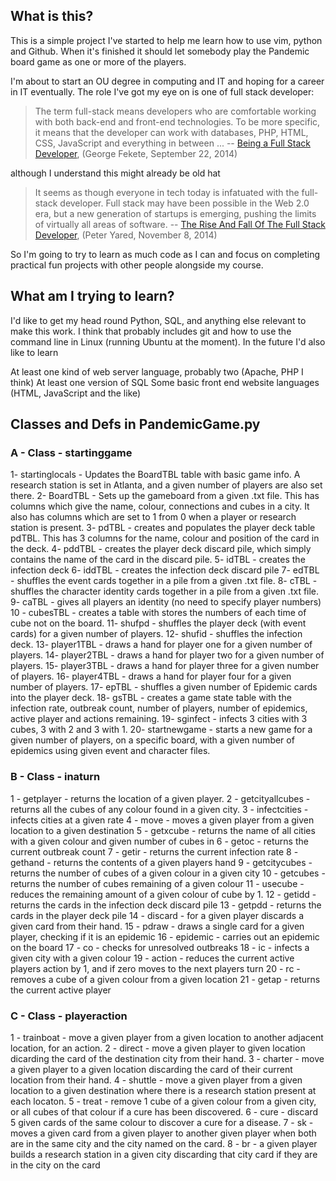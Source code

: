 ## What is this?

This is a simple project I've started to help me learn how to use vim, python and Github. When it's finished it should let somebody play the Pandemic board game as one or more of the players.

I'm about to start an OU degree in computing and IT and hoping for a career in IT eventually. The role I've got my eye on is one of full stack developer:

>The term full-stack means developers who are comfortable working with
both back-end and front-end technologies. To be more specific, it means
that the developer can work with databases, PHP, HTML, CSS, JavaScript
and everything in between ... --
[Being a Full Stack Developer](https://www.sitepoint.com/full-stack-developer/),
(George Fekete, September 22, 2014)

although I understand this might already be old hat

>It seems as though everyone in tech today is infatuated with the full-stack
developer. Full stack may have been possible in the Web 2.0 era, but a new
generation of startups is emerging, pushing the limits of virtually all
areas of software. --
[The Rise And Fall Of The Full Stack Developer](https://techcrunch.com/2014/11/08/the-rise-and-fall-of-the-full-stack-developer/),
(Peter Yared, November 8, 2014)

So I'm going to try to learn as much code as I can and focus on completing practical fun projects with other people alongside my course. 


## What am I trying to learn?

I'd like to get my head round Python, SQL, and anything else relevant to make this work. I think that probably includes git and how to use the command line in Linux (running Ubuntu at the moment). In the future I'd also like to learn

At least one kind of web server language, probably two (Apache, PHP I think)
At least one version of SQL
Some basic front end website languages (HTML, JavaScript and the like)


## Classes and Defs in PandemicGame.py
### A - Class - startinggame
1- startinglocals - Updates the BoardTBL table with basic game info. A research station is set in Atlanta, and a given number of players are also set there.
2- BoardTBL - Sets up the gameboard from a given .txt file. This has columns which give the name, colour, connections and cubes in a city. It also has columns which are set to 1 from 0 when a player or research station is present.
3- pdTBL - creates and populates the player deck table pdTBL. This has 3 columns for the name, colour and position of the card in the deck.
4- pddTBL - creates the player deck discard pile, which simply contains the name of the card in the discard pile.
5- idTBL - creates the infection deck
6- iddTBL - creates the infection deck discard pile
7- edTBL - shuffles the event cards together in a pile from a given .txt file.
8- cTBL - shuffles the character identity cards together in a pile from a given .txt file.
9- caTBL - gives all players an identity (no need to specify player numbers)
10 - cubesTBL - creates a table with stores the numbers of each time of cube not on the board.
11- shufpd - shuffles the player deck (with event cards) for a given number of players.
12- shufid - shuffles the infection deck.
13- player1TBL - draws a hand for player one for a given number of players.
14- player2TBL - draws a hand for player two for a given number of players.
15- player3TBL - draws a hand for player three for a given number of players.
16- player4TBL - draws a hand for player four for a given number of players.
17- epTBL - shuffles a given number of Epidemic cards into the player deck.
18- gsTBL - creates a game state table with the infection rate, outbreak count, number of players, number of epidemics, active player and actions remaining.
19- sginfect - infects 3 cities with 3 cubes, 3 with 2 and 3 with 1.
20- startnewgame - starts a new game for a given number of players, on a specific board, with a given number of epidemics using given event and character files.

### B - Class - inaturn
1 - getplayer - returns the location of a given player. 
2 - getcityallcubes - returns all the cubes of any colour found in a given city.
3 - infectcities - infects cities at a given rate
4 - move - moves a given player from a given location to a given destination
5 - getxcube - returns the name of all cities with a given colour and given number of cubes in
6 - getoc - returns the current outbreak count 
7 - getir - returns the current infection rate
8 - gethand - returns the contents of a given players hand
9 - getcitycubes - returns the number of cubes of a given colour in a given city
10 - getcubes - returns the number of cubes remaining of a given colour
11 - usecube - reduces the remaining amount of a given colour of cube by 1.
12 - getidd - returns the cards in the infection deck discard pile
13 - getpdd - returns the cards in the player deck pile
14 - discard - for a given player discards a given card from their hand.
15 - pdraw - draws a single card for a given player, checking if it is an epidemic
16 - epidemic - carries out an epidemic on the board
17 - co - checks for unresolved outbreaks
18 - ic - infects a given city with a given colour
19 - action - reduces the current active players action by 1, and if zero moves to the next players turn
20 - rc - removes a cube of a given colour from a given location
21 - getap - returns the current active player

### C - Class - playeraction
1 - trainboat - move a given player from a given location to another adjacent location, for an action.
2 - direct - move a given player to given location dicarding the card of the destination city from their hand.
3 - charter - move a given player to a given location discarding the card of their current location from their hand.
4 - shuttle - move a given player from a given location to a given destination where there is a research station present at each locaton.
5 - treat - remove 1 cube of a given colour from a given city, or all cubes of that colour if a cure has been discovered.
6 - cure - discard 5 given cards of the same colour to discover a cure for a disease.
7 - sk - moves a given card from a given player to another given player when both are in the same city and the city named on the card.
8 - br - a given player builds a research station in a given city discarding that city card if they are in the city on the card
